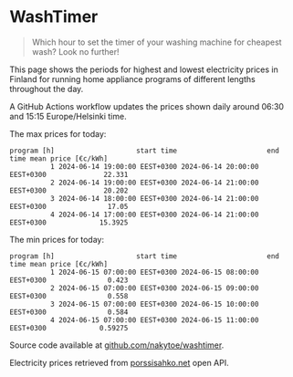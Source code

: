 
# WashTimer

> Which hour to set the timer of your washing machine for cheapest wash? Look no further!

This page shows the periods for highest and lowest electricity prices in Finland 
for running home appliance programs of different lengths throughout the day. 

A GitHub Actions workflow updates the prices shown daily around 06:30 and 15:15 Europe/Helsinki time.

The max prices for today:

	program [h]                    start time                      end time mean price [€c/kWh]
	          1 2024-06-14 19:00:00 EEST+0300 2024-06-14 20:00:00 EEST+0300              22.331
	          2 2024-06-14 19:00:00 EEST+0300 2024-06-14 21:00:00 EEST+0300              20.202
	          3 2024-06-14 18:00:00 EEST+0300 2024-06-14 21:00:00 EEST+0300               17.05
	          4 2024-06-14 17:00:00 EEST+0300 2024-06-14 21:00:00 EEST+0300             15.3925

The min prices for today:

	program [h]                    start time                      end time mean price [€c/kWh]
	          1 2024-06-15 07:00:00 EEST+0300 2024-06-15 08:00:00 EEST+0300               0.423
	          2 2024-06-15 07:00:00 EEST+0300 2024-06-15 09:00:00 EEST+0300               0.558
	          3 2024-06-15 07:00:00 EEST+0300 2024-06-15 10:00:00 EEST+0300               0.584
	          4 2024-06-15 07:00:00 EEST+0300 2024-06-15 11:00:00 EEST+0300             0.59275


Source code available at [github.com/nakytoe/washtimer](https://github.com/nakytoe/washtimer).

Electricity prices retrieved from [porssisahko.net](https://porssisahko.net/api) open API.
